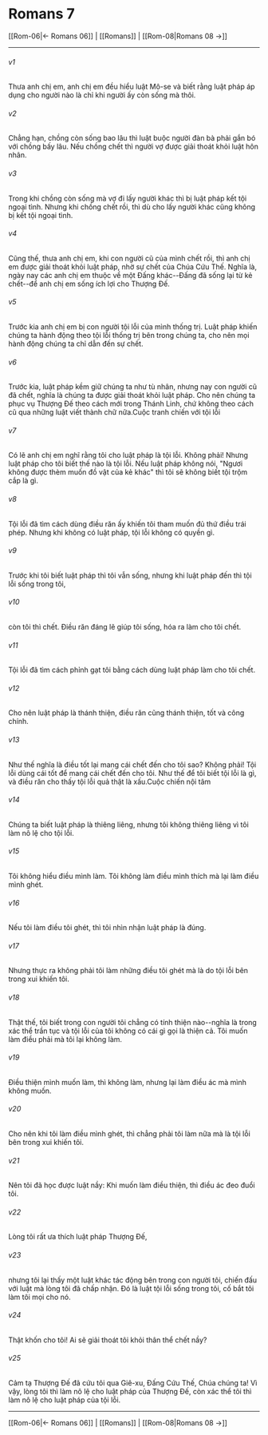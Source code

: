 # Romans 7

[[Rom-06|← Romans 06]] | [[Romans]] | [[Rom-08|Romans 08 →]]
***



###### v1 
Thưa anh chị em, anh chị em đều hiểu luật Mô-se và biết rằng luật pháp áp dụng cho người nào là chỉ khi người ấy còn sống mà thôi. 

###### v2 
Chẳng hạn, chồng còn sống bao lâu thì luật buộc người đàn bà phải gắn bó với chồng bấy lâu. Nếu chồng chết thì người vợ được giải thoát khỏi luật hôn nhân. 

###### v3 
Trong khi chồng còn sống mà vợ đi lấy người khác thì bị luật pháp kết tội ngoại tình. Nhưng khi chồng chết rồi, thì dù cho lấy người khác cũng không bị kết tội ngoại tình. 

###### v4 
Cũng thế, thưa anh chị em, khi con người cũ của mình chết rồi, thì anh chị em được giải thoát khỏi luật pháp, nhờ sự chết của Chúa Cứu Thế. Nghĩa là, ngày nay các anh chị em thuộc về một Đấng khác--Đấng đã sống lại từ kẻ chết--để anh chị em sống ích lợi cho Thượng Đế. 

###### v5 
Trước kia anh chị em bị con người tội lỗi của mình thống trị. Luật pháp khiến chúng ta hành động theo tội lỗi thống trị bên trong chúng ta, cho nên mọi hành động chúng ta chỉ dẫn đến sự chết. 

###### v6 
Trước kia, luật pháp kềm giữ chúng ta như tù nhân, nhưng nay con người cũ đã chết, nghĩa là chúng ta được giải thoát khỏi luật pháp. Cho nên chúng ta phục vụ Thượng Đế theo cách mới trong Thánh Linh, chứ không theo cách cũ qua những luật viết thành chữ nữa.Cuộc tranh chiến với tội lỗi 

###### v7 
Có lẽ anh chị em nghĩ rằng tôi cho luật pháp là tội lỗi. Không phải! Nhưng luật pháp cho tôi biết thế nào là tội lỗi. Nếu luật pháp không nói, "Ngươi không được thèm muốn đồ vật của kẻ khác" thì tôi sẽ không biết tội trộm cắp là gì. 

###### v8 
Tội lỗi đã tìm cách dùng điều răn ấy khiến tôi tham muốn đủ thứ điều trái phép. Nhưng khi không có luật pháp, tội lỗi không có quyền gì. 

###### v9 
Trước khi tôi biết luật pháp thì tôi vẫn sống, nhưng khi luật pháp đến thì tội lỗi sống trong tôi, 

###### v10 
còn tôi thì chết. Điều răn đáng lẽ giúp tôi sống, hóa ra làm cho tôi chết. 

###### v11 
Tội lỗi đã tìm cách phỉnh gạt tôi bằng cách dùng luật pháp làm cho tôi chết. 

###### v12 
Cho nên luật pháp là thánh thiện, điều răn cũng thánh thiện, tốt và công chính. 

###### v13 
Như thế nghĩa là điều tốt lại mang cái chết đến cho tôi sao? Không phải! Tội lỗi dùng cái tốt để mang cái chết đến cho tôi. Như thế để tôi biết tội lỗi là gì, và điều răn cho thấy tội lỗi quả thật là xấu.Cuộc chiến nội tâm 

###### v14 
Chúng ta biết luật pháp là thiêng liêng, nhưng tôi không thiêng liêng vì tôi làm nô lệ cho tội lỗi. 

###### v15 
Tôi không hiểu điều mình làm. Tôi không làm điều mình thích mà lại làm điều mình ghét. 

###### v16 
Nếu tôi làm điều tôi ghét, thì tôi nhìn nhận luật pháp là đúng. 

###### v17 
Nhưng thực ra không phải tôi làm những điều tôi ghét mà là do tội lỗi bên trong xui khiến tôi. 

###### v18 
Thật thế, tôi biết trong con người tôi chẳng có tính thiện nào--nghĩa là trong xác thể trần tục và tội lỗi của tôi không có cái gì gọi là thiện cả. Tôi muốn làm điều phải mà tôi lại không làm. 

###### v19 
Điều thiện mình muốn làm, thì không làm, nhưng lại làm điều ác mà mình không muốn. 

###### v20 
Cho nên khi tôi làm điều mình ghét, thì chẳng phải tôi làm nữa mà là tội lỗi bên trong xui khiến tôi. 

###### v21 
Nên tôi đã học được luật nầy: Khi muốn làm điều thiện, thì điều ác đeo đuổi tôi. 

###### v22 
Lòng tôi rất ưa thích luật pháp Thượng Đế, 

###### v23 
nhưng tôi lại thấy một luật khác tác động bên trong con người tôi, chiến đấu với luật mà lòng tôi đã chấp nhận. Đó là luật tội lỗi sống trong tôi, cố bắt tôi làm tôi mọi cho nó. 

###### v24 
Thật khốn cho tôi! Ai sẽ giải thoát tôi khỏi thân thể chết nầy? 

###### v25 
Cảm tạ Thượng Đế đã cứu tôi qua Giê-xu, Đấng Cứu Thế, Chúa chúng ta! Vì vậy, lòng tôi thì làm nô lệ cho luật pháp của Thượng Đế, còn xác thể tôi thì làm nô lệ cho luật pháp của tội lỗi.

***
[[Rom-06|← Romans 06]] | [[Romans]] | [[Rom-08|Romans 08 →]]
